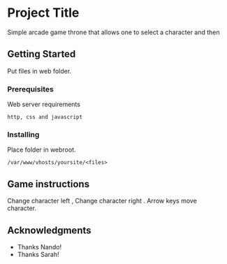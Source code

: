 # Project Title

Simple arcade game throne that allows one to select a character and then

## Getting Started

Put files in web folder.

### Prerequisites

Web server requirements

```
http, css and javascript
```

### Installing

Place folder in webroot.

```
/var/www/vhosts/yoursite/<files>
```

## Game instructions

Change character left  ,
Change character right .
Arrow keys move character.

## Acknowledgments

* Thanks Nando!
* Thanks Sarah!
